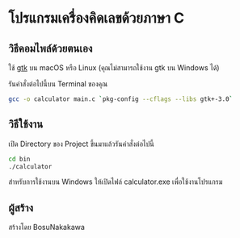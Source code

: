 # โปรแกรมเครื่องคิดเลขด้วยภาษา C

## วิธีคอมไพล์ด้วยตนเอง
ใช้ [gtk](https://gtk.org) บน macOS หรือ Linux (คุณไม่สามารถใช้งาน gtk บน Windows ได้)

รันคำสั่งต่อไปนี้บน Terminal ของคุณ
```bash
gcc -o calculator main.c `pkg-config --cflags --libs gtk+-3.0`
```

## วิธีใช้งาน
เปิด Directory ของ Project ขึ้นมาแล้วรันคำสั่งต่อไปนี้
```bash
cd bin
./calculator
```

สำหรับการใช้งานบน Windows ให้เปิดไฟล์ calculator.exe เพื่อใช้งานโปรแกรม

## ผู้สร้าง
สร้างโดย BosuNakakawa
